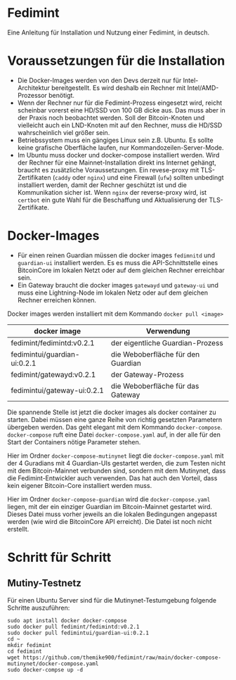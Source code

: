# Fedimint
Eine Anleitung für Installation und Nutzung einer Fedimint, in deutsch.
# Voraussetzungen für die Installation
- Die Docker-Images werden von den Devs derzeit nur für Intel-Architektur bereitgestellt. Es wird deshalb ein Rechner mit Intel/AMD-Prozessor benötigt. 
- Wenn der Rechner nur für die Fedimint-Prozess eingesetzt wird, reicht scheinbar vorerst eine HD/SSD von 100 GB dicke aus. Das muss aber in der Praxis noch beobachtet werden. Soll der Bitcoin-Knoten und vielleicht auch ein LND-Knoten mit auf den Rechner, muss die HD/SSD wahrscheinlich viel größer sein.
- Betriebssystem muss ein gängiges Linux sein z.B. Ubuntu. Es sollte keine grafische Oberfläche laufen, nur Kommandozeilen-Server-Mode.
- Im Ubuntu muss docker und docker-compose installiert werden. 
Wird der Rechner für eine Mainnet-Installation direkt ins Internet gehängt, braucht es zusätzliche Voraussetzungen. Ein revese-proxy mit TLS-Zertifikaten (`caddy` oder `nginx`) und eine Firewall (`ufw`) sollten unbedingt installiert werden, damit der Rechner geschützt ist und die Kommunikation sicher ist. Wenn `nginx` der reverse-proxy wird, ist `certbot` ein gute Wahl für die Beschaffung und Aktualisierung der TLS-Zertifikate.
# Docker-Images
- Für einen reinen Guardian müssen die docker images `fedimnitd` und `guardian-ui` installiert werden. Es es muss die API-Schnittstelle eines BitcoinCore im lokalen Netzt oder auf dem gleichen Rechner erreichbar sein.
- Ein Gateway braucht die docker images `gatewayd` und `gateway-ui` und muss eine Lightning-Node im lokalen Netz oder auf dem gleichen Rechner erreichen können. 

Docker images werden installiert mit dem Kommando `docker pull <image>`

| docker image | Verwendung |
|--|--|
| fedimint/fedimintd:v0.2.1 | der eigentliche Guardian-Prozess |
| fedimintui/guardian-ui:0.2.1 | die Weboberfläche für den Guardian|
| fedimint/gatewayd:v0.2.1 |  der Gateway-Prozess |
| fedimintui/gateway-ui:0.2.1 | die Weboberfläche für das Gateway |

Die spannende Stelle ist jetzt die docker images als docker container zu starten. Dabei müssen eine ganze Reihe von richtig gesetzten Parametern übergeben werden. Das geht elegant mit dem Kommando `docker-compose`.
`docker-compose` ruft eine Datei `docker-compose.yaml` auf, in der alle für den Start der Containers nötige Parameter stehen.

Hier im Ordner `docker-compose-mutinynet` liegt die `docker-compose.yaml` mit der 4 Guradians mit 4 Guardian-UIs gestartet werden, die zum Testen nicht mit dem Bitcoin-Mainnet verbunden sind, sondern mit dem Mutinynet, dass die Fedimint-Entwickler auch verwenden. Das hat auch den Vorteil, dass kein eigener Bitcoin-Core installiert werden muss.

Hier im Ordner `docker-compose-guardian` wird die `docker-compose.yaml` liegen, mit der ein einziger Guardian im Bitcoin-Mainnet gestartet wird. Dieses Datei muss vorher jeweils an die lokalen Bedingungen angepasst werden (wie wird die BitcoinCore API erreicht). Die Datei ist noch nicht erstellt.

# Schritt für Schritt
## Mutiny-Testnetz
Für einen Ubuntu Server sind für die Mutinynet-Testumgebung folgende Schritte auszuführen:

    sudo apt install docker docker-compose
    sudo docker pull fedimint/fedimintd:v0.2.1
    sudo docker pull fedimintui/guardian-ui:0.2.1 
    cd ~
    mkdir fedimint
    cd fedimint
    wget https://github.com/themike900/fedimint/raw/main/docker-compose-mutinynet/docker-compose.yaml
    sudo docker-compse up -d







<!--stackedit_data:
eyJoaXN0b3J5IjpbLTIwNTY5ODUwMTEsNjI0MTM0NTk0LDc1Nj
I1NzE0NiwyMzE2MTE2NzksLTExNDA1OTk3NzAsLTQ0ODM5NzI2
LDE4NTQ0MTc4ODRdfQ==
-->
